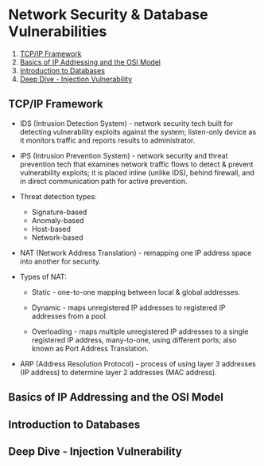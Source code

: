# Network Security & Database Vulnerabilities

1. [TCP/IP Framework](#tcpip-framework)
2. [Basics of IP Addressing and the OSI Model](#basics-of-ip-addressing-and-the-osi-model)
3. [Introduction to Databases](#introduction-to-databases)
4. [Deep Dive - Injection Vulnerability](#deep-dive---injection-vulnerability)

## TCP/IP Framework

* IDS (Intrusion Detection System) - network security tech built for detecting vulnerability exploits against the system; listen-only device as it monitors traffic and reports results to administrator.

* IPS (Intrusion Prevention System) - network security and threat prevention tech that examines network traffic flows to detect & prevent vulnerability exploits; it is placed inline (unlike IDS), behind firewall, and in direct communication path for active prevention.

* Threat detection types:

  * Signature-based
  * Anomaly-based
  * Host-based
  * Network-based

* NAT (Network Address Translation) - remapping one IP address space into another for security.

* Types of NAT:

  * Static - one-to-one mapping between local & global addresses.

  * Dynamic - maps unregistered IP addresses to registered IP addresses from a pool.

  * Overloading - maps multiple unregistered IP addresses to a single registered IP address, many-to-one, using different ports; also known as Port Address Translation.

* ARP (Address Resolution Protocol) - process of using layer 3 addresses (IP address) to determine layer 2 addresses (MAC address).

## Basics of IP Addressing and the OSI Model

## Introduction to Databases

## Deep Dive - Injection Vulnerability
